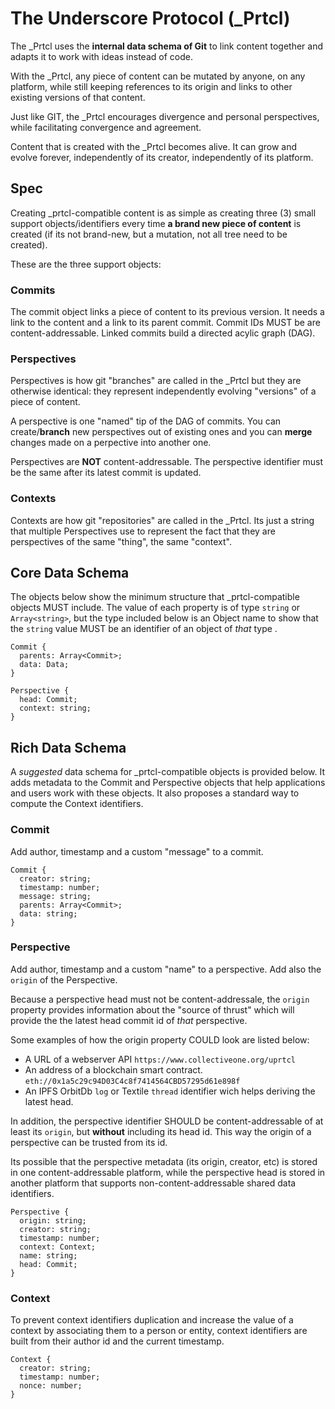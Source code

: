 # The Underscore Protocol (_Prtcl)

The _Prtcl uses the **internal data schema of Git** to link content together and adapts it to work with ideas instead of code.

With the _Prtcl, any piece of content can be mutated by anyone, on any platform, while still keeping references to its origin and links to other existing versions of that content. 

Just like GIT, the _Prtcl encourages divergence and personal perspectives, while facilitating convergence and agreement.

Content that is created with the _Prtcl becomes alive. It can grow and evolve forever, independently of its creator, independently of its platform.

## Spec

Creating _prtcl-compatible content is as simple as creating three (3) small support objects/identifiers every time **a brand new piece of content** is created (if its not brand-new, but a mutation, not all tree need to be created).

These are the three support objects:

### Commits

The commit object links a piece of content to its previous version. It needs a link to the content and a link to its parent commit. Commit IDs MUST be are content-addressable. Linked commits build a directed acylic graph (DAG).

### Perspectives

Perspectives is how git "branches" are called in the _Prtcl but they are otherwise identical: they represent independently evolving "versions" of a piece of content.

A perspective is one "named" tip of the DAG of commits. You can create/**branch** new perspectives out of existing ones and you can **merge** changes made on a perpective into another one.

Perspectives are **NOT** content-addressable. The perspective identifier must be the same after its latest commit is updated.

### Contexts

Contexts are how git "repositories" are called in the _Prtcl. Its just a string that multiple Perspectives use to represent the fact that they are perspectives of the same "thing", the same "context".

## Core Data Schema

The objects below show the minimum structure that _prtcl-compatible objects MUST include. The value of each property is of type `string` or `Array<string>`, but the type included below is an Object name to show that the `string` value MUST be an identifier of an object of *that* type .

```
Commit {
  parents: Array<Commit>;
  data: Data;
}
```

```
Perspective {
  head: Commit;
  context: string;
}
```

## Rich Data Schema

A *suggested* data schema for _prtcl-compatible objects is provided below. It adds metadata to the Commit and Perspective objects that help applications and users work with these objects. It also proposes a standard way to compute the Context identifiers.

### Commit

Add author, timestamp and a custom "message" to a commit.

```
Commit {
  creator: string;
  timestamp: number;
  message: string;
  parents: Array<Commit>;
  data: string;
}
```

### Perspective

Add author, timestamp and a custom "name" to a perspective. Add also the `origin` of the Perspective. 

Because a perspective head must not be content-addressale, the `origin` property provides information about the "source of thrust" which will provide the the latest head commit id of *that* perspective.

 Some examples of how the origin property COULD look are listed below:

- A URL of a webserver API `https://www.collectiveone.org/uprtcl`
- An address of a blockchain smart contract. `eth://0x1a5c29c94D03C4c8f7414564CBD57295d61e898f`
- An IPFS OrbitDb `log` or Textile `thread` identifier wich helps deriving the latest head.

In addition, the perspective identifier SHOULD be content-addressable of at least its `origin`, but **without** including its head id. This way the origin of a perspective can be trusted from its id.

Its possible that the perspective metadata (its origin, creator, etc) is stored in one content-addressable platform, while the perspective head is stored in another platform that supports non-content-addressable shared data identifiers.


```
Perspective {
  origin: string;
  creator: string;
  timestamp: number;
  context: Context;
  name: string;
  head: Commit;
}
```

### Context

To prevent context identifiers duplication and increase the value of a context by associating them to a person or entity, context identifiers are built from their author id and the current timestamp.

```
Context {
  creator: string;
  timestamp: number;
  nonce: number;
}
```










